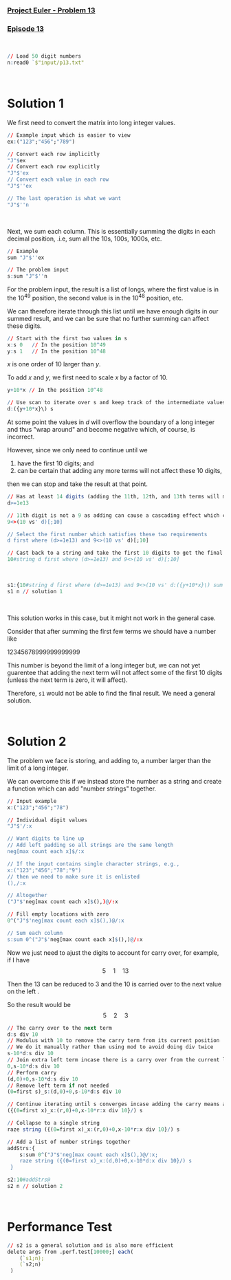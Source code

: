 ### [Project Euler - Problem 13](https://projecteuler.net/problem=13)
### [Episode 13](https://www.youtube.com/watch?v=k3vsFVekFfo)

<br />

```q
// Load 50 digit numbers
n:read0 `$"input/p13.txt"
```

<br />

# Solution 1

We first need to convert the matrix into long integer values.

```q
// Example input which is easier to view
ex:("123";"456";"789") 

// Convert each row implicitly
"J"$ex 
// Convert each row explicitly
"J"$'ex 
// Convert each value in each row
"J"$''ex 

// The last operation is what we want
"J"$''n
```

<br />

Next, we sum each column. This is essentially summing the digits in each decimal position, .i.e, sum all the 10s, 100s, 1000s, etc.

```q
// Example 
sum "J"$''ex

// The problem input
s:sum "J"$''n
```

For the problem input, the result is a list of longs, where the first value is in the $10^{49}$ position, the second value is in the $10^{48}$ position, etc.

We can therefore iterate through this list until we have enough digits in our summed result, and we can be sure that no further summing can affect these digits.

```q
// Start with the first two values in s
x:s 0   // In the position 10^49
y:s 1   // In the position 10^48
```

*x* is one order of $10$ larger than *y*.

To add *x* and *y*, we first need to scale *x* by a factor of $10$.

```q
y+10*x // In the position 10^48

// Use scan to iterate over s and keep track of the intermediate values
d:({y+10*x}\) s
```

At some point the values in *d* will overflow the boundary of a long integer and thus "wrap around" and become negative which, of course, is incorrect.

However, since we only need to continue until we
1) have the first $10$ digits; and
2) can be certain that adding any more terms will not affect these $10$ digits,

then we can stop and take the result at that point.

```q
// Has at least 14 digits (adding the 11th, 12th, and 13th terms will most likely affect the last few digits of the first 10 digits)
d>=1e13

// 11th digit is not a 9 as adding can cause a cascading effect which could affect the 10th digit
9<>(10 vs' d)[;10]

// Select the first number which satisfies these two requirements
d first where (d>=1e13) and 9<>(10 vs' d)[;10]

// Cast back to a string and take the first 10 digits to get the final result
10#string d first where (d>=1e13) and 9<>(10 vs' d)[;10]
```

<br />

```q
s1:{10#string d first where (d>=1e13) and 9<>(10 vs' d:({y+10*x}\) sum "J"$''x)[;10]}
s1 n // solution 1
```

<br />

This solution works in this case, but it might not work in the general case.

Consider that after summing the first few terms we should have a number like 

$12345678999999999999$

This number is beyond the limit of a long integer but, we can not yet guarentee that adding the next term will not affect some of the first $10$ digits (unless the next term is zero, it will affect).

Therefore, `s1` would not be able to find the final result. We need a general solution.

<br />

# Solution 2

The problem we face is storing, and adding to, a number larger than the limit of a long integer. 

We can overcome this if we instead store the number as a string and create a function which can add "number strings" together.

```q
// Input example
x:("123";"456";"78")

// Individual digit values
"J"$'/:x

// Want digits to line up
// Add left padding so all strings are the same length
neg[max count each x]$/:x

// If the input contains single character strings, e.g., 
x:("123";"456";"78";"9")
// then we need to make sure it is enlisted
(),/:x

// Altogether
("J"$'neg[max count each x]$(),)@/:x

// Fill empty locations with zero
0^("J"$'neg[max count each x]$(),)@/:x

// Sum each column
s:sum 0^("J"$'neg[max count each x]$(),)@/:x
```

Now we just need to ajust the digits to account for carry over, for example, if I have 
$$
5 \quad 1 \quad 13
$$

Then the $13$ can be reduced to $3$ and the $10$ is carried over to the next value on the left .

So the result would be
$$
5 \quad 2 \quad 3
$$

```q
// The carry over to the next term
d:s div 10
// Modulus with 10 to remove the carry term from its current position
// We do it manually rather than using mod to avoid doing div twice
s-10*d:s div 10
// Join extra left term incase there is a carry over from the current left most term
0,s-10*d:s div 10
// Perform carry
(d,0)+0,s-10*d:s div 10
// Remove left term if not needed
(0=first s)_s:(d,0)+0,s-10*d:s div 10

// Continue iterating until s converges incase adding the carry means an additional carry will be needed
({(0=first x)_x:(r,0)+0,x-10*r:x div 10}/) s

// Collapse to a single string
raze string ({(0=first x)_x:(r,0)+0,x-10*r:x div 10}/) s

// Add a list of number strings together
addStrs:{
    s:sum 0^("J"$'neg[max count each x]$(),)@/:x; 
    raze string ({(0=first x)_x:(d,0)+0,x-10*d:x div 10}/) s
 } 
```

```q
s2:10#addStrs@
s2 n // solution 2
```

<br />

# Performance Test

```q
// s2 is a general solution and is also more efficient
delete args from .perf.test[10000;] each(
    (`s1;n);
    (`s2;n)
 )
```
